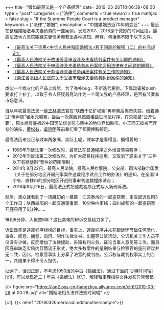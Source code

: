 +++
title= "假如最高法是一个产品经理"
date= 2019-03-28T10:06:39+08:00
type = "post"
categories = ["法律"]
comments = true
reward = true
mathjax = false
slug = "If the Supreme People Court is a product manager"
keywords = ["法律","婚姻"]
description = "中国婚姻法近70年的变迁"
+++
最近在整理婚姻法与夫妻债务的一些案例，发现2017、2018是个微妙的时间区段，最高法及地方高院围绕夫妻债务频繁出各种通知、解释，包括但不限于以下文件。

-  [《最高法关于适用<中华人民共和国婚姻法>若干问题的解释（二）的补充规定》][b1]
- [《最高人民法院关于依法妥善审理涉及夫妻债务案件有关问题的通知》][b2]
- [《最高人民法院关于审理涉及夫妻债务纠纷案件适用法律有关问题的解释》][b3]
- [《最高人民法院关于办理涉夫妻债务纠纷案件有关工作的通知》][b4]
- [《浙江省高级人民法院关于妥善审理涉夫妻债务纠纷案件的通知》][b5]

类似一个商业化的产品上线后，为了弥补bug，不断迭代更新。下属动辄被push要求打上补丁，以致于令人怀疑最高法作为一个司法界的产品经理，是否有节奏和市场意识。
<!--more-->
自从年初最高法民一庭[王林清][l1]法官在“陕西千亿矿权案”再审案后离奇失踪，借着通过“传声筒”崔永元喊冤，最后一次露脸竟然直接跳过司法程序，在央视被“公开认罪”，原本尚有底裤的中国司法信誉在心目中的地位弃如敝帚。小王同志拙劣而浮夸的演技，[黄松有][l2]、[奚晓明][l3]等前辈们看了都要捶胸顿足。

最高法历来公正与效率两张嘴，实际上呢，效率才是看得见、摸得着的：

- 1996年刑诉法第一次修改时，最高法在普通程序之外增设简易程序；
- 2012年刑诉法第二次修改时，为扩大简易程序适用，又取消了原来关于“三年以下有期徒刑”案件的范围限制；
- 2014年8月22日，最高人民法院、最高人民检察院、公安部、司法部联合印发《关于在部分地区开展刑事案件速裁程序试点工作的办法》的通知，在全国14个省、直辖市的部分地区开战刑事审判速裁程序试点；
- 2018年10月26日，最高法正式把速裁程序正式写入新刑诉法。

然后，民众就看到了一场魔幻的一幕幕：江苏泰州的一起盗窃案，审查起诉仅用3个工作日；陕西咸阳的一起交通肇事案，10分钟内审结；四川成都的一起盗窃案开庭只用了6分钟……

审判6分钟，入狱整6年？这比美帝的辩诉交易给力多了。

诉讼效率是速裁程序标榜的目标，事实上，速裁程序并未在起诉环节做任何简化，审查、阅卷、摘卷、询问、制作法律文书、出庭等公诉活动，公诉机关工作人员不仅没有少做，反而增加了法律援助、告知权利义务、征询当事人意见等工作。而且因庭审缺乏实质内容而流于形式，绝大多数案件的量刑结果与检察官的量刑建议并无二致，因此，检察官事实上分享了法官的裁判权。公诉权与裁判权事实上的合一，其结果不得不令人担忧。

扯远了，话归正题，不考虑1950版的中古《婚姻法》，通过下面的[甘特时间轴][c1]，可以发现近二十年来《婚姻法》修订、解释和审理指导文件发布异常频繁。

{{< figure src="https://ian2.oss-cn-hangzhou.aliyuncs.com/clt6/2019-03-29 at 00.28.jpg" alt="婚姻法相关法律法规时间轴" >}}

[l1]: https://zh.wikipedia.org/wiki/%E7%8E%8B%E6%9E%97%E6%B8%85
[l2]: https://zh.wikipedia.org/wiki/%E9%BB%84%E6%9D%BE%E6%9C%89
[l3]: https://zh.wikipedia.org/wiki/%E5%A5%9A%E6%99%93%E6%98%8E
[b1]: https://www.chinacourt.org/law/detail/2017/02/id/149209.shtml
[b2]: http://www.court.gov.cn/fabu-xiangqing-36982.html
[b3]: http://www.court.gov.cn/fabu-xiangqing-77352.html
[b4]: http://www.chaoyang.jcy.gov.cn/art/2018/6/27/art_3079_12960.html
[b5]: https://zhuanlan.zhihu.com/p/37399840
[c1]: {{< relref "20190326mermaid.md#anothersample">}}
